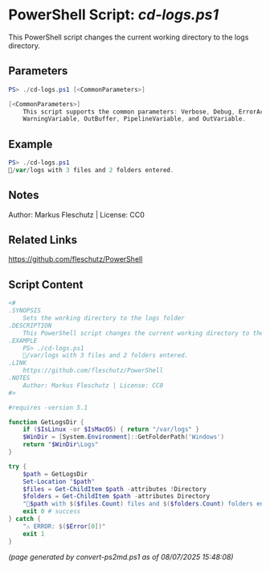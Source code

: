 PowerShell Script: *cd-logs.ps1*
===================================

This PowerShell script changes the current working directory to the logs directory.

Parameters
----------
```powershell
PS> ./cd-logs.ps1 [<CommonParameters>]

[<CommonParameters>]
    This script supports the common parameters: Verbose, Debug, ErrorAction, ErrorVariable, WarningAction, 
    WarningVariable, OutBuffer, PipelineVariable, and OutVariable.
```

Example
-------
```powershell
PS> ./cd-logs.ps1
📂/var/logs with 3 files and 2 folders entered.

```

Notes
-----
Author: Markus Fleschutz | License: CC0

Related Links
-------------
https://github.com/fleschutz/PowerShell

Script Content
--------------
```powershell
<#
.SYNOPSIS
	Sets the working directory to the logs folder
.DESCRIPTION
	This PowerShell script changes the current working directory to the logs directory.
.EXAMPLE
	PS> ./cd-logs.ps1
	📂/var/logs with 3 files and 2 folders entered.
.LINK
	https://github.com/fleschutz/PowerShell
.NOTES
	Author: Markus Fleschutz | License: CC0
#>

#requires -version 5.1

function GetLogsDir {
	if ($IsLinux -or $IsMacOS) { return "/var/logs" }
	$WinDir = [System.Environment]::GetFolderPath('Windows')
	return "$WinDir\Logs"
}

try {
	$path = GetLogsDir
	Set-Location "$path"
	$files = Get-ChildItem $path -attributes !Directory
	$folders = Get-ChildItem $path -attributes Directory
	"📂$path with $($files.Count) files and $($folders.Count) folders entered."
	exit 0 # success
} catch {
	"⚠️ ERROR: $($Error[0])"
	exit 1
}
```

*(page generated by convert-ps2md.ps1 as of 08/07/2025 15:48:08)*
